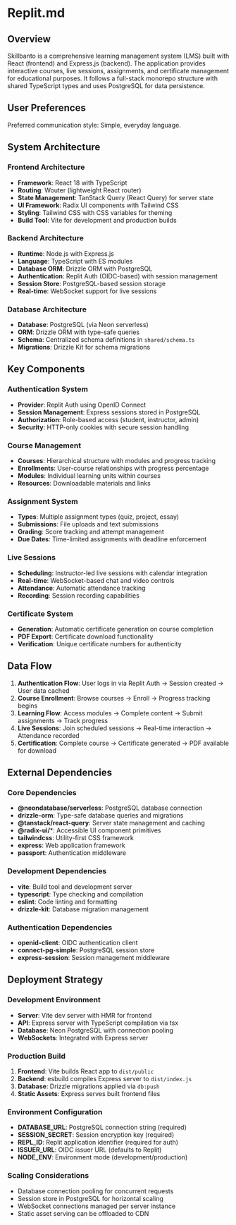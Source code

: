 # Replit.md

## Overview

Skillbanto is a comprehensive learning management system (LMS) built with React (frontend) and Express.js (backend). The application provides interactive courses, live sessions, assignments, and certificate management for educational purposes. It follows a full-stack monorepo structure with shared TypeScript types and uses PostgreSQL for data persistence.

## User Preferences

Preferred communication style: Simple, everyday language.

## System Architecture

### Frontend Architecture
- **Framework**: React 18 with TypeScript
- **Routing**: Wouter (lightweight React router)
- **State Management**: TanStack Query (React Query) for server state
- **UI Framework**: Radix UI components with Tailwind CSS
- **Styling**: Tailwind CSS with CSS variables for theming
- **Build Tool**: Vite for development and production builds

### Backend Architecture
- **Runtime**: Node.js with Express.js
- **Language**: TypeScript with ES modules
- **Database ORM**: Drizzle ORM with PostgreSQL
- **Authentication**: Replit Auth (OIDC-based) with session management
- **Session Store**: PostgreSQL-based session storage
- **Real-time**: WebSocket support for live sessions

### Database Architecture
- **Database**: PostgreSQL (via Neon serverless)
- **ORM**: Drizzle ORM with type-safe queries
- **Schema**: Centralized schema definitions in `shared/schema.ts`
- **Migrations**: Drizzle Kit for schema migrations

## Key Components

### Authentication System
- **Provider**: Replit Auth using OpenID Connect
- **Session Management**: Express sessions stored in PostgreSQL
- **Authorization**: Role-based access (student, instructor, admin)
- **Security**: HTTP-only cookies with secure session handling

### Course Management
- **Courses**: Hierarchical structure with modules and progress tracking
- **Enrollments**: User-course relationships with progress percentage
- **Modules**: Individual learning units within courses
- **Resources**: Downloadable materials and links

### Assignment System
- **Types**: Multiple assignment types (quiz, project, essay)
- **Submissions**: File uploads and text submissions
- **Grading**: Score tracking and attempt management
- **Due Dates**: Time-limited assignments with deadline enforcement

### Live Sessions
- **Scheduling**: Instructor-led live sessions with calendar integration
- **Real-time**: WebSocket-based chat and video controls
- **Attendance**: Automatic attendance tracking
- **Recording**: Session recording capabilities

### Certificate System
- **Generation**: Automatic certificate generation on course completion
- **PDF Export**: Certificate download functionality
- **Verification**: Unique certificate numbers for authenticity

## Data Flow

1. **Authentication Flow**: User logs in via Replit Auth → Session created → User data cached
2. **Course Enrollment**: Browse courses → Enroll → Progress tracking begins
3. **Learning Flow**: Access modules → Complete content → Submit assignments → Track progress
4. **Live Sessions**: Join scheduled sessions → Real-time interaction → Attendance recorded
5. **Certification**: Complete course → Certificate generated → PDF available for download

## External Dependencies

### Core Dependencies
- **@neondatabase/serverless**: PostgreSQL database connection
- **drizzle-orm**: Type-safe database queries and migrations
- **@tanstack/react-query**: Server state management and caching
- **@radix-ui/***: Accessible UI component primitives
- **tailwindcss**: Utility-first CSS framework
- **express**: Web application framework
- **passport**: Authentication middleware

### Development Dependencies
- **vite**: Build tool and development server
- **typescript**: Type checking and compilation
- **eslint**: Code linting and formatting
- **drizzle-kit**: Database migration management

### Authentication Dependencies
- **openid-client**: OIDC authentication client
- **connect-pg-simple**: PostgreSQL session store
- **express-session**: Session management middleware

## Deployment Strategy

### Development Environment
- **Server**: Vite dev server with HMR for frontend
- **API**: Express server with TypeScript compilation via tsx
- **Database**: Neon PostgreSQL with connection pooling
- **WebSockets**: Integrated with Express server

### Production Build
1. **Frontend**: Vite builds React app to `dist/public`
2. **Backend**: esbuild compiles Express server to `dist/index.js`
3. **Database**: Drizzle migrations applied via `db:push`
4. **Static Assets**: Express serves built frontend files

### Environment Configuration
- **DATABASE_URL**: PostgreSQL connection string (required)
- **SESSION_SECRET**: Session encryption key (required)
- **REPL_ID**: Replit application identifier (required for auth)
- **ISSUER_URL**: OIDC issuer URL (defaults to Replit)
- **NODE_ENV**: Environment mode (development/production)

### Scaling Considerations
- Database connection pooling for concurrent requests
- Session store in PostgreSQL for horizontal scaling
- WebSocket connections managed per server instance
- Static asset serving can be offloaded to CDN